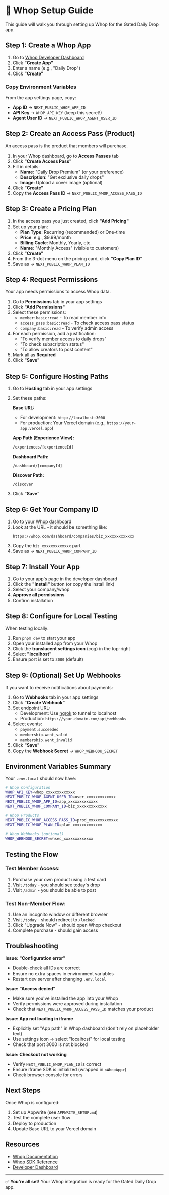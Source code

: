 # 🎯 Whop Setup Guide

This guide will walk you through setting up Whop for the Gated Daily Drop app.

## Step 1: Create a Whop App

1. Go to [Whop Developer Dashboard](https://whop.com/dashboard/developer)
2. Click **"Create App"**
3. Enter a name (e.g., "Daily Drop")
4. Click **"Create"**

### Copy Environment Variables

From the app settings page, copy:

- **App ID** → `NEXT_PUBLIC_WHOP_APP_ID`
- **API Key** → `WHOP_API_KEY` (keep this secret!)
- **Agent User ID** → `NEXT_PUBLIC_WHOP_AGENT_USER_ID`

## Step 2: Create an Access Pass (Product)

An access pass is the product that members will purchase.

1. In your Whop dashboard, go to **Access Passes** tab
2. Click **"Create Access Pass"**
3. Fill in details:
   - **Name**: "Daily Drop Premium" (or your preference)
   - **Description**: "Get exclusive daily drops"
   - **Image**: Upload a cover image (optional)
4. Click **"Create"**
5. Copy the **Access Pass ID** → `NEXT_PUBLIC_WHOP_ACCESS_PASS_ID`

## Step 3: Create a Pricing Plan

1. In the access pass you just created, click **"Add Pricing"**
2. Set up your plan:
   - **Plan Type**: Recurring (recommended) or One-time
   - **Price**: e.g., $9.99/month
   - **Billing Cycle**: Monthly, Yearly, etc.
   - **Name**: "Monthly Access" (visible to customers)
3. Click **"Create"**
4. From the 3-dot menu on the pricing card, click **"Copy Plan ID"**
5. Save as → `NEXT_PUBLIC_WHOP_PLAN_ID`

## Step 4: Request Permissions

Your app needs permissions to access Whop data.

1. Go to **Permissions** tab in your app settings
2. Click **"Add Permissions"**
3. Select these permissions:
   - `member:basic:read` - To read member info
   - `access_pass:basic:read` - To check access pass status
   - `company:basic:read` - To verify admin access
4. For each permission, add a justification:
   - "To verify member access to daily drops"
   - "To check subscription status"
   - "To allow creators to post content"
5. Mark all as **Required**
6. Click **"Save"**

## Step 5: Configure Hosting Paths

1. Go to **Hosting** tab in your app settings
2. Set these paths:

   **Base URL:**

   - For development: `http://localhost:3000`
   - For production: Your Vercel domain (e.g., `https://your-app.vercel.app`)

   **App Path (Experience View):**

   ```
   /experiences/[experienceId]
   ```

   **Dashboard Path:**

   ```
   /dashboard/[companyId]
   ```

   **Discover Path:**

   ```
   /discover
   ```

3. Click **"Save"**

## Step 6: Get Your Company ID

1. Go to your [Whop dashboard](https://whop.com/dashboard)
2. Look at the URL - it should be something like:
   ```
   https://whop.com/dashboard/companies/biz_xxxxxxxxxxxxx
   ```
3. Copy the `biz_xxxxxxxxxxxxx` part
4. Save as → `NEXT_PUBLIC_WHOP_COMPANY_ID`

## Step 7: Install Your App

1. Go to your app's page in the developer dashboard
2. Click the **"Install"** button (or copy the install link)
3. Select your company/whop
4. **Approve all permissions**
5. Confirm installation

## Step 8: Configure for Local Testing

When testing locally:

1. Run `pnpm dev` to start your app
2. Open your installed app from your Whop
3. Click the **translucent settings icon** (cog) in the top-right
4. Select **"localhost"**
5. Ensure port is set to `3000` (default)

## Step 9: (Optional) Set Up Webhooks

If you want to receive notifications about payments:

1. Go to **Webhooks** tab in your app settings
2. Click **"Create Webhook"**
3. Set endpoint URL:
   - Development: Use [ngrok](https://ngrok.com) to tunnel to localhost
   - Production: `https://your-domain.com/api/webhooks`
4. Select events:
   - `payment.succeeded`
   - `membership.went_valid`
   - `membership.went_invalid`
5. Click **"Save"**
6. Copy the **Webhook Secret** → `WHOP_WEBHOOK_SECRET`

## Environment Variables Summary

Your `.env.local` should now have:

```bash
# Whop Configuration
WHOP_API_KEY=whop_xxxxxxxxxxxxx
NEXT_PUBLIC_WHOP_AGENT_USER_ID=user_xxxxxxxxxxxxx
NEXT_PUBLIC_WHOP_APP_ID=app_xxxxxxxxxxxxx
NEXT_PUBLIC_WHOP_COMPANY_ID=biz_xxxxxxxxxxxxx

# Whop Products
NEXT_PUBLIC_WHOP_ACCESS_PASS_ID=prod_xxxxxxxxxxxxx
NEXT_PUBLIC_WHOP_PLAN_ID=plan_xxxxxxxxxxxxx

# Whop Webhooks (optional)
WHOP_WEBHOOK_SECRET=whsec_xxxxxxxxxxxxx
```

## Testing the Flow

### Test Member Access:

1. Purchase your own product using a test card
2. Visit `/today` - you should see today's drop
3. Visit `/admin` - you should be able to post

### Test Non-Member Flow:

1. Use an incognito window or different browser
2. Visit `/today` - should redirect to `/locked`
3. Click "Upgrade Now" - should open Whop checkout
4. Complete purchase - should gain access

## Troubleshooting

**Issue: "Configuration error"**

- Double-check all IDs are correct
- Ensure no extra spaces in environment variables
- Restart dev server after changing `.env.local`

**Issue: "Access denied"**

- Make sure you've installed the app into your Whop
- Verify permissions were approved during installation
- Check that `NEXT_PUBLIC_WHOP_ACCESS_PASS_ID` matches your product

**Issue: App not loading in iframe**

- Explicitly set "App path" in Whop dashboard (don't rely on placeholder text)
- Use settings icon → select "localhost" for local testing
- Check that port 3000 is not blocked

**Issue: Checkout not working**

- Verify `NEXT_PUBLIC_WHOP_PLAN_ID` is correct
- Ensure iframe SDK is initialized (wrapped in `<WhopApp>`)
- Check browser console for errors

## Next Steps

Once Whop is configured:

1. Set up Appwrite (see `APPWRITE_SETUP.md`)
2. Test the complete user flow
3. Deploy to production
4. Update Base URL to your Vercel domain

## Resources

- [Whop Documentation](https://docs.whop.com)
- [Whop SDK Reference](https://docs.whop.com/sdk)
- [Developer Dashboard](https://whop.com/dashboard/developer)

---

✅ **You're all set!** Your Whop integration is ready for the Gated Daily Drop app.
